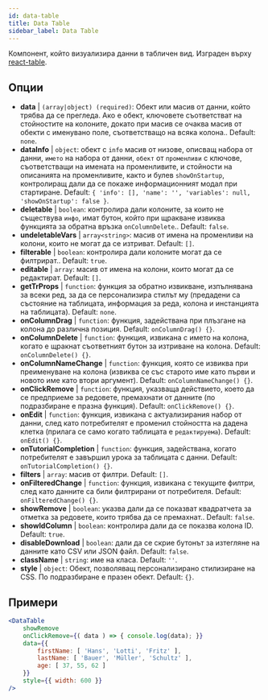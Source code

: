 ```yaml
---
id: data-table 
title: Data Table
sidebar_label: Data Table
---
```


Компонент, който визуализира данни в табличен вид. Изграден върху [react-table](https://react-table.js.org/).

## Опции

* __data__ | `(array|object) (required)`: Обект или масив от данни, който трябва да се прегледа. Ако е обект, ключовете съответстват на стойностите на колоните, докато при масив се очаква масив от обекти с именувано поле, съответстващо на всяка колона.. Default: `none`.
* __dataInfo__ | `object`: обект с `info` масив от низове, описващ набора от данни, `името` на набора от данни, `обект` от `променливи` с ключове, съответстващи на имената на променливите, и стойности на описанията на променливите, както и булев `showOnStartup`, контролиращ дали да се покаже информационният модал при стартиране. Default: `{
  'info': [],
  'name': '',
  'variables': null,
  'showOnStartup': false
}`.
* __deletable__ | `boolean`: контролира дали колоните, за които не съществува `инфо`, имат бутон, който при щракване извиква функцията за обратна връзка `onColumnDelete`.. Default: `false`.
* __undeletableVars__ | `array<string>`: масив от имена на променливи на колони, които не могат да се изтриват. Default: `[]`.
* __filterable__ | `boolean`: контролира дали колоните могат да се филтрират.. Default: `true`.
* __editable__ | `array`: масив от имена на колони, които могат да се редактират. Default: `[]`.
* __getTrProps__ | `function`: функция за обратно извикване, изпълнявана за всеки ред, за да се персонализира стилът му (предадени са състояние на таблицата, информация за реда,
колона и инстанцията на таблицата). Default: `none`.
* __onColumnDrag__ | `function`: функция, задействана при плъзгане на колона до различна позиция. Default: `onColumnDrag() {}`.
* __onColumnDelete__ | `function`: функция, извикана с името на колона, когато е щракнат съответният бутон за изтриване на колона. Default: `onColumnDelete() {}`.
* __onColumnNameChange__ | `function`: функция, която се извиква при преименуване на колона (извиква се със старото име като първи и новото име като втори аргумент). Default: `onColumnNameChange() {}`.
* __onClickRemove__ | `function`: функция, указваща действието, което да се предприеме за редовете, премахнати от данните (по подразбиране е празна функция). Default: `onClickRemove() {}`.
* __onEdit__ | `function`: функция, извикана с актуализирания набор от данни, след като потребителят е променил стойността на дадена клетка (прилага се само когато таблицата е `редактируема`). Default: `onEdit() {}`.
* __onTutorialCompletion__ | `function`: функция, задействана, когато потребителят е завършил урока за таблицата с данни. Default: `onTutorialCompletion() {}`.
* __filters__ | `array`: масив от филтри. Default: `[]`.
* __onFilteredChange__ | `function`: функция, извикана с текущите филтри, след като данните са били филтрирани от потребителя. Default: `onFilteredChange() {}`.
* __showRemove__ | `boolean`: указва дали да се показват квадратчета за отметка за редовете, които трябва да се премахнат.. Default: `false`.
* __showIdColumn__ | `boolean`: контролира дали да се показва колона ID. Default: `true`.
* __disableDownload__ | `boolean`: дали да се скрие бутонът за изтегляне на данните като CSV или JSON файл. Default: `false`.
* __className__ | `string`: име на класа. Default: `''`.
* __style__ | `object`: Обект, позволяващ персонализирано стилизиране на CSS. По подразбиране е празен обект. Default: `{}`.


## Примери

```jsx live
<DataTable
    showRemove
    onClickRemove={( data ) => { console.log(data); }}
    data={{ 
        firstName: [ 'Hans', 'Lotti', 'Fritz' ], 
        lastName: [ 'Bauer', 'Müller', 'Schultz' ],
        age: [ 37, 55, 62 ]
    }}
    style={{ width: 600 }}
/>
```

